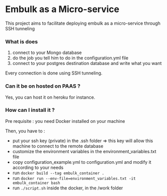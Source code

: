 # Embulk as a Micro-service

This project aims to facilitate deploying embulk as a micro-service through SSH tunneling

### What is does

1. connect to your Mongo database
2. do the job you tell him to do in the configuration.yml file
3. connect to your postgres destination database and write what you want

Every connection is done using SSH tunneling.

### Can it be on hosted on PAAS ?

Yes, you can host it on heroku for instance.

### How can I install it ?

Pre requisite : you need Docker installed on your machine

Then, you have to :
- put your ssh key (private) in the .ssh folder => this key will allow this machine to connect to the remote database
- customize the environment variables in the environment_variables.txt file
- copy configuration_example.yml to configuration.yml and modify it according to your needs 
- run `docker build --tag embulk_container .`
- run `docker run --env-file=environment_variables.txt -it embulk_container bash`
- run `./script.sh` inside the docker, in the /work folder
